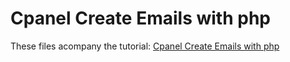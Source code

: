 Cpanel Create Emails with php
=============

These files acompany the tutorial: [Cpanel Create Emails with php](https://daveismyname.com/cpanel-create-emails-with-php-bp)
